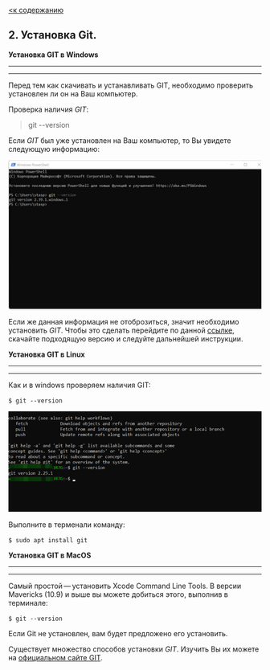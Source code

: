 [<к содержанию](/readme.md)

## 2. Установка Git. 

**Установка GIT в Windows**


---
---

Перед тем как скачивать и устанавливать GIT, необходимо проверить установлен ли он на Ваш компьютер. 

Проверка наличия *GIT*:
> git --version

Если *GIT* был уже установлен на Ваш компьютер, то Вы увидете следующую информацию:

![Version GIT](./%D0%A3%D1%81%D1%82%D0%B0%D0%BD%D0%BE%D0%B2%D0%BB%D0%B5%D0%BD.jpg)

Если же данная информация не отоброзиться, значит необходимо установить *GIT*. Чтобы это сделать перейдите по данной [ссылке](https://git-scm.com/download/win), скачайте подходящую версию и следуйте дальнейшей инструкции. 

**Установка GIT в Linux**

---
---
Как и в windows проверяем наличия GIT:

```
$ git --version
```

![Linux Git](./Linux.png)

Выполните в терменали команду:

```
$ sudo apt install git
```

**Установка GIT в MacOS**

--- 
---

Самый простой — установить Xcode Command Line Tools. В версии Mavericks (10.9) и выше вы можете добиться этого, выполнив в терминале:

```
$ git --version
```
Если Git не установлен, вам будет предложено его установить.

Существует множество способов установки *GIT*. Изучить Вы их можете на [официальном сайте GIT](https://git-scm.com/book/ru/v2/%D0%92%D0%B2%D0%B5%D0%B4%D0%B5%D0%BD%D0%B8%D0%B5-%D0%A3%D1%81%D1%82%D0%B0%D0%BD%D0%BE%D0%B2%D0%BA%D0%B0-Git).